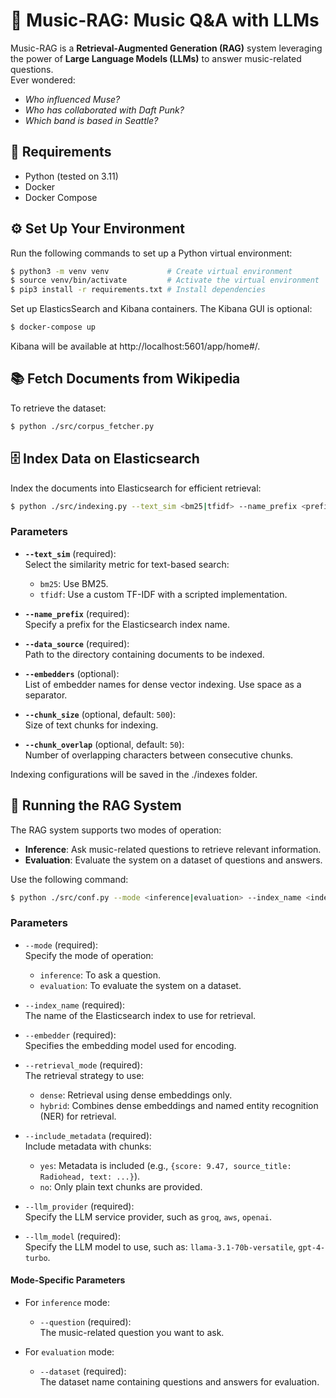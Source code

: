 # 🎵 Music-RAG: Music Q&A with LLMs  

Music-RAG is a **Retrieval-Augmented Generation (RAG)** system leveraging the power of **Large Language Models (LLMs)** to answer music-related questions.  
Ever wondered:  
- *Who influenced Muse?*  
- *Who has collaborated with Daft Punk?*  
- *Which band is based in Seattle?*  


## 📄 Requirements
-  Python (tested on 3.11)
-  Docker
-  Docker Compose


## ⚙️ Set Up Your Environment  

Run the following commands to set up a Python virtual environment:  

```bash
$ python3 -m venv venv             # Create virtual environment  
$ source venv/bin/activate         # Activate the virtual environment  
$ pip3 install -r requirements.txt # Install dependencies  
```

Set up ElasticsSearch and Kibana containers. The Kibana GUI is optional:

```bash
$ docker-compose up 
```
Kibana will be available at http://localhost:5601/app/home#/.

## 📚  Fetch Documents from Wikipedia

To retrieve the dataset:
```bash
$ python ./src/corpus_fetcher.py  
```

## 🗄️ Index Data on Elasticsearch

Index the documents into Elasticsearch for efficient retrieval:

```bash
$ python ./src/indexing.py --text_sim <bm25|tfidf> --name_prefix <prefix> --data_source <path> --embedders <emb1 emb2 ...>
```

### Parameters

- **`--text_sim`** (required):  
  Select the similarity metric for text-based search:  
  - `bm25`: Use BM25.  
  - `tfidf`: Use a custom TF-IDF with a scripted implementation.

- **`--name_prefix`** (required):  
  Specify a prefix for the Elasticsearch index name.

- **`--data_source`** (required):  
  Path to the directory containing documents to be indexed.

- **`--embedders`** (optional):  
  List of embedder names for dense vector indexing. Use space as a separator.

- **`--chunk_size`** (optional, default: `500`):  
  Size of text chunks for indexing.

- **`--chunk_overlap`** (optional, default: `50`):  
  Number of overlapping characters between consecutive chunks.

Indexing configurations will be saved in the ./indexes folder.


## 🔎 Running the RAG System  

The RAG system supports two modes of operation:  
- **Inference**: Ask music-related questions to retrieve relevant information.  
- **Evaluation**: Evaluate the system on a dataset of questions and answers.  

Use the following command:  

```bash
$ python ./src/conf.py --mode <inference|evaluation> --index_name <index_name> --embedder <embedder_model> --retrieval_mode <dense|hybrid> --include_metadata <yes|no> [--question <question>] [--dataset <dataset_path>]
```

### Parameters  

- `--mode` (required):  
  Specify the mode of operation:  
  - `inference`: To ask a question.  
  - `evaluation`: To evaluate the system on a dataset.

- `--index_name` (required):  
  The name of the Elasticsearch index to use for retrieval.

- `--embedder` (required):  
  Specifies the embedding model used for encoding.

- `--retrieval_mode` (required):  
  The retrieval strategy to use:  
  - `dense`: Retrieval using dense embeddings only.  
  - `hybrid`: Combines dense embeddings and named entity recognition (NER) for retrieval.

- `--include_metadata` (required):  
  Include metadata with chunks:  
  - `yes`: Metadata is included (e.g., `{score: 9.47, source_title: Radiohead, text: ...}`).  
  - `no`: Only plain text chunks are provided.

- `--llm_provider` (required):  
  Specify the LLM service provider, such as `groq`, `aws`, `openai`.

- `--llm_model` (required):  
  Specify the LLM model to use, such as: `llama-3.1-70b-versatile`, `gpt-4-turbo`.

#### Mode-Specific Parameters  

- For `inference` mode:  
  - `--question` (required):  
    The music-related question you want to ask.

- For `evaluation` mode:  
  - `--dataset` (required):  
    The dataset name containing questions and answers for evaluation.
